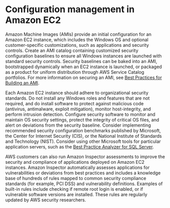 # Configuration management in Amazon EC2<a name="configuration-management"></a>

Amazon Machine Images \(AMIs\) provide an initial configuration for an Amazon EC2 instance, which includes the Windows OS and optional customer\-specific customizations, such as applications and security controls\. Create an AMI catalog containing customized security configuration baselines to ensure all Windows instances are launched with standard security controls\. Security baselines can be baked into an AMI, bootstrapped dynamically when an EC2 instance is launched, or packaged as a product for uniform distribution through AWS Service Catalog portfolios\. For more information on securing an AMI, see [Best Practices for Building an AMI](https://docs.aws.amazon.com/marketplace/latest/userguide/best-practices-for-building-your-amis.html)\.

Each Amazon EC2 instance should adhere to organizational security standards\. Do not install any Windows roles and features that are not required, and do install software to protect against malicious code \(antivirus, antimalware, exploit mitigation\), monitor host\-integrity, and perform intrusion detection\. Configure security software to monitor and maintain OS security settings, protect the integrity of critical OS files, and alert on deviations from the security baseline\. Consider implementing recommended security configuration benchmarks published by Microsoft, the Center for Internet Security \(CIS\), or the National Institute of Standards and Technology \(NIST\)\. Consider using other Microsoft tools for particular application servers, such as the [Best Practice Analyzer for SQL Server](https://www.microsoft.com/en-us/download/details.aspx?id=29302)\.

AWS customers can also run Amazon Inspector assessments to improve the security and compliance of applications deployed on Amazon EC2 instances\. Amazon Inspector automatically assesses applications for vulnerabilities or deviations from best practices and includes a knowledge base of hundreds of rules mapped to common security compliance standards \(for example, PCI DSS\) and vulnerability definitions\. Examples of built\-in rules include checking if remote root login is enabled, or if vulnerable software versions are installed\. These rules are regularly updated by AWS security researchers\.